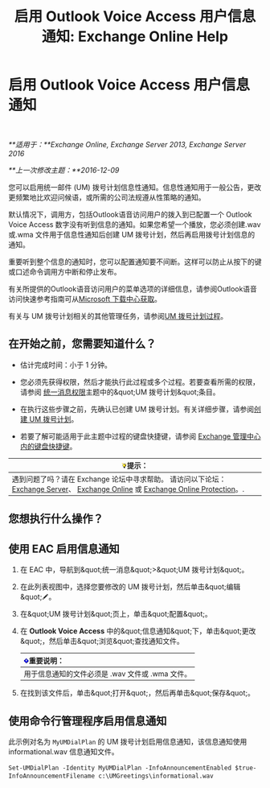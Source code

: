 ﻿---
title: '启用 Outlook Voice Access 用户信息通知: Exchange Online Help'
TOCTitle: 启用 Outlook Voice Access 用户信息通知
ms:assetid: b69ed0e1-f978-498a-963e-42a047678db4
ms:mtpsurl: https://technet.microsoft.com/zh-cn/library/Bb124344(v=EXCHG.150)
ms:contentKeyID: 50556664
ms.date: 05/23/2018
mtps_version: v=EXCHG.150
ms.translationtype: MT
---

# 启用 Outlook Voice Access 用户信息通知

 

_**适用于：**Exchange Online, Exchange Server 2013, Exchange Server 2016_

_**上一次修改主题：**2016-12-09_

您可以启用统一邮件 (UM) 拨号计划信息性通知。信息性通知用于一般公告，更改更频繁地比欢迎问候语，或所需的公司法规遵从性策略的通知。

默认情况下，调用方，包括Outlook语音访问用户的拨入到已配置一个 Outlook Voice Access 数字没有听到信息的通知。如果您希望一个播放，您必须创建.wav 或.wma 文件用于信息性通知后创建 UM 拨号计划，然后再启用拨号计划信息的通知。

重要听到整个信息的通知时，您可以配置通知要不间断。这样可以防止从按下的键或口述命令调用方中断和停止发布。

有关所提供的Outlook语音访问用户的菜单选项的详细信息，请参阅Outlook语音访问快速参考指南可从[Microsoft 下载中心获取](https://go.microsoft.com/fwlink/p/?linkid=272767)。

有关与 UM 拨号计划相关的其他管理任务，请参阅[UM 拨号计划过程](um-dial-plan-procedures-exchange-2013-help.md)。

## 在开始之前，您需要知道什么？

  - 估计完成时间：小于 1 分钟。

  - 您必须先获得权限，然后才能执行此过程或多个过程。若要查看所需的权限，请参阅 [统一消息权限](unified-messaging-permissions-exchange-2013-help.md)主题中的\&quot;UM 拨号计划\&quot;条目。

  - 在执行这些步骤之前，先确认已创建 UM 拨号计划。有关详细步骤，请参阅[创建 UM 拨号计划](create-a-um-dial-plan-exchange-2013-help.md)。

  - 若要了解可能适用于此主题中过程的键盘快捷键，请参阅 [Exchange 管理中心内的键盘快捷键](keyboard-shortcuts-in-the-exchange-admin-center-exchange-online-protection-help.md)。

<table>
<thead>
<tr class="header">
<th><img src="images/Bb124558.tip(EXCHG.150).gif" title="提示" alt="提示" />提示：</th>
</tr>
</thead>
<tbody>
<tr class="odd">
<td>遇到问题了吗？请在 Exchange 论坛中寻求帮助。 请访问以下论坛：<a href="https://go.microsoft.com/fwlink/p/?linkid=60612">Exchange Server</a>、 <a href="https://go.microsoft.com/fwlink/p/?linkid=267542">Exchange Online</a> 或 <a href="https://go.microsoft.com/fwlink/p/?linkid=285351">Exchange Online Protection</a>。.</td>
</tr>
</tbody>
</table>


## 您想执行什么操作？

## 使用 EAC 启用信息通知

1.  在 EAC 中，导航到\&quot;统一消息\&quot;\>\&quot;UM 拨号计划\&quot;。

2.  在此列表视图中，选择您要修改的 UM 拨号计划，然后单击\&quot;编辑\&quot;![编辑图标](images/Bb124582.6f53ccb2-1f13-4c02-bea0-30690e6ea71d(EXCHG.150).gif "编辑图标")。

3.  在\&quot;UM 拨号计划\&quot;页上，单击\&quot;配置\&quot;。

4.  在 **Outlook Voice Access** 中的\&quot;信息通知\&quot;下，单击\&quot;更改\&quot;，然后单击\&quot;浏览\&quot;查找通知文件。
    
    <table>
    <thead>
    <tr class="header">
    <th><img src="images/Bb124558.important(EXCHG.150).gif" title="重要说明" alt="重要说明" />重要说明：</th>
    </tr>
    </thead>
    <tbody>
    <tr class="odd">
    <td>用于信息通知的文件必须是 .wav 文件或 .wma 文件。</td>
    </tr>
    </tbody>
    </table>


5.  在找到该文件后，单击\&quot;打开\&quot;，然后再单击\&quot;保存\&quot;。

## 使用命令行管理程序启用信息通知

此示例对名为 `MyUMDialPlan` 的 UM 拨号计划启用信息通知，该信息通知使用 informational.wav 信息通知文件。

    Set-UMDialPlan -Identity MyUMDialPlan -InfoAnnouncementEnabled $true-InfoAnnouncementFilename c:\UMGreetings\informational.wav

